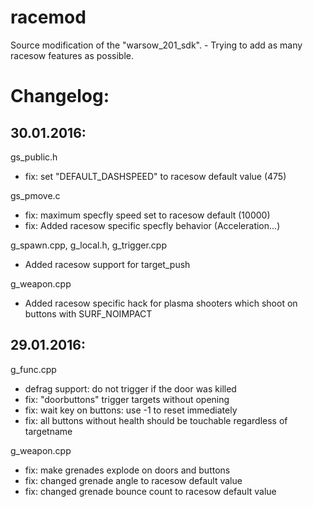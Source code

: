 # racemod
Source modification of the "warsow_201_sdk". - Trying to add as many racesow features as possible.

# Changelog:
## 30.01.2016:

gs_public.h
 * fix: set "DEFAULT_DASHSPEED" to racesow default value (475)

gs_pmove.c
 * fix: maximum specfly speed set to racesow default (10000)
 * fix: Added racesow specific specfly behavior (Acceleration...)

g_spawn.cpp, g_local.h, g_trigger.cpp
 * Added racesow support for target_push

g_weapon.cpp
 * Added racesow specific hack for plasma shooters which shoot on buttons with SURF_NOIMPACT

## 29.01.2016:

g_func.cpp
 * defrag support: do not trigger if the door was killed
 * fix: "doorbuttons" trigger targets without opening
 * fix: wait key on buttons: use -1 to reset immediately
 * fix: all buttons without health should be touchable regardless of targetname

g_weapon.cpp
 * fix: make grenades explode on doors and buttons
 * fix: changed grenade angle to racesow default value
 * fix: changed grenade bounce count to racesow default value

